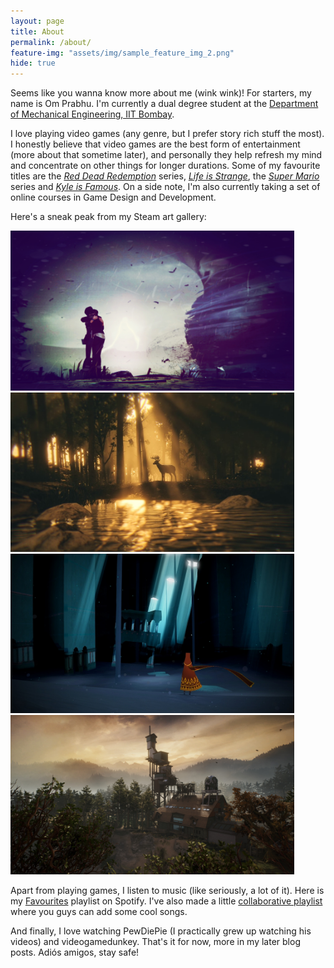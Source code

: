 ```yaml
---
layout: page
title: About  
permalink: /about/
feature-img: "assets/img/sample_feature_img_2.png"
hide: true
---
```


Seems like you wanna know more about me (wink wink)! For starters, my name is Om Prabhu. I'm currently a dual degree student at the <a href="https://www.me.iitb.ac.in/">Department of Mechanical Engineering, IIT Bombay</a>.

I love playing video games (any genre, but I prefer story rich stuff the most). I honestly believe that video games are the best form of entertainment (more about that sometime later), and personally they help refresh my mind and concentrate on other things for longer durations. Some of my favourite titles are the <a href="https://en.wikipedia.org/wiki/Red_Dead_Redemption"><i>Red Dead Redemption</i></a> series, <a href="https://square-enix-games.com/en_US/games/life-is-strange"><i>Life is Strange</i></a>, the <a href="https://en.wikipedia.org/wiki/Super_Mario"><i>Super Mario</i></a> series and <a href="https://ducky-dev.itch.io/kyle-is-famous"><i>Kyle is Famous</i></a>. On a side note, I'm also currently taking a set of online courses in Game Design and Development.

Here's a sneak peak from my Steam art gallery:

<img src="/assets/img/lis_finalchoice.jpg" alt="Life is Strange" width="454">
<img src="/assets/img/deer.jpg" alt="Red Dead Redemption 2" width="454">
<img src="/assets/img/journey.jpg" alt="Journey" width="454">
<img src="/assets/img/house.jpg" alt="What Remains of Edith Finch" width="454">

Apart from playing games, I listen to music (like seriously, a lot of it). Here is my [Favourites](https://open.spotify.com/playlist/71jTfHYeJXhq0u1iFzOzkI?si=SnhE73jDTbCbBvR3R2hOOg) playlist on Spotify. I've also made a little [collaborative playlist](https://open.spotify.com/playlist/4CtKpwGpbBcniahdVdW7dw?si=BWD67UA6RAurdlvGWxC8Ww) where you guys can add some cool songs. 

And finally, I love watching PewDiePie (I practically grew up watching his videos) and videogamedunkey. That's it for now, more in my later blog posts. Adiós amigos, stay safe!